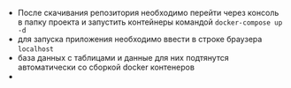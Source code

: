 - После скачивания репозитория необходимо перейти через консоль в папку проекта и запустить контейнеры командой
`docker-compose up -d`
- для запуска приложения необходимо ввести в строке браузера `localhost`
- база данных с таблицами и данные для них подтянутся автоматически со сборкой docker контенеров
- 
